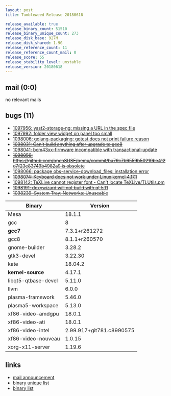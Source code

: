```yaml
---
layout: post
title: Tumbleweed Release 20180618

release_available: true
release_binary_count: 51510
release_binary_unique_count: 273
release_disk_base: 927M
release_disk_shared: 1.9G
release_reference_count: 11
release_reference_count_mail: 0
release_score: 55
release_stability_level: unstable
release_version: 20180618
---
```


## mail (0:0)

no relevant mails

## bugs (11)

<!--more-->

- [1097956: yast2-storage-ng: missing a URL in the spec file](https://bugzilla.opensuse.org/show_bug.cgi?id=1097956)
- [1097992: folder view widget on panel too small](https://bugzilla.opensuse.org/show_bug.cgi?id=1097992)
- [1098006: golang-packaging: gotest does not print failure reason](https://bugzilla.opensuse.org/show_bug.cgi?id=1098006)
- ~~[1098031: Can't build anything after upgrade to gcc8](https://bugzilla.opensuse.org/show_bug.cgi?id=1098031)~~
- [1098041: bcm43xx-firmware incompatible with transactional-update](https://bugzilla.opensuse.org/show_bug.cgi?id=1098041)
- ~~[1098056: https://github.com/openSUSE/qemu/commit/ba79c7b6559b50210be412d7f23e83749b4982a9 is obsolete](https://bugzilla.opensuse.org/show_bug.cgi?id=1098056)~~
- [1098066: package obs-service-download_files: installation error](https://bugzilla.opensuse.org/show_bug.cgi?id=1098066)
- ~~[1098074: Keyboard does not work under Linux kernel 4.17.1](https://bugzilla.opensuse.org/show_bug.cgi?id=1098074)~~
- [1098142: TeXLive cannot register font - Can't locate TeXLive/TLUtils.pm](https://bugzilla.opensuse.org/show_bug.cgi?id=1098142)
- ~~[1098191: doxywizard will not build with qt 5.11](https://bugzilla.opensuse.org/show_bug.cgi?id=1098191)~~
- ~~[1098239: System Tray: Networks: Unuseable](https://bugzilla.opensuse.org/show_bug.cgi?id=1098239)~~

Binary | Version
--- | ---
Mesa | 18.1.1
gcc | 8
**gcc7** | 7.3.1+r261272
gcc8 | 8.1.1+r260570
gnome-builder | 3.28.2
gtk3-devel | 3.22.30
kate | 18.04.2
**kernel-source** | 4.17.1
libqt5-qtbase-devel | 5.11.0
llvm | 6.0.0
plasma-framework | 5.46.0
plasma5-workspace | 5.13.0
xf86-video-amdgpu | 18.0.1
xf86-video-ati | 18.0.1
xf86-video-intel | 2.99.917+git781.c8990575
xf86-video-nouveau | 1.0.15
xorg-x11-server | 1.19.6

## links

- [mail announcement](https://lists.opensuse.org/opensuse-factory/2018-06/msg00252.html)
- [binary unique list](http://download.tumbleweed.boombatower.com/20180618/rpm.unique.list)
- [binary list](http://download.tumbleweed.boombatower.com/20180618/rpm.list)
